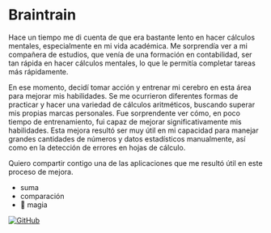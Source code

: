 # Braintrain

Hace un tiempo me di cuenta de que era bastante lento en hacer cálculos mentales, especialmente en mi vida académica. Me sorprendía ver a mi compañera de estudios, que venía de una formación en contabilidad, ser tan rápida en hacer cálculos mentales, lo que le permitía completar tareas más rápidamente.

En ese momento, decidí tomar acción y entrenar mi cerebro en esta área para mejorar mis habilidades. Se me ocurrieron diferentes formas de practicar y hacer una variedad de cálculos aritméticos, buscando superar mis propias marcas personales. Fue sorprendente ver cómo, en poco tiempo de entrenamiento, fui capaz de mejorar significativamente mis habilidades. Esta mejora resultó ser muy útil en mi capacidad para manejar grandes cantidades de números y datos estadísticos manualmente, así como en la detección de errores en hojas de cálculo.

Quiero compartir contigo una de las aplicaciones que me resultó útil en este proceso de mejora.

- suma
- comparación
- :truck: magia

[![GitHub](https://i.imgur.com/9I6NRUm.png)](https://github.com/printdaniel/braintrain)
